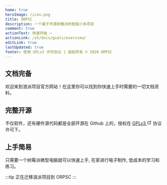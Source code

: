 ```yaml
---
home: true
heroImage: /icon.png
title: ORPSC
description: 一个基于开源树莓派的智能小车项目
comment: true
actionText: 快速开始 →
actionLink: /zh/docs/goals/overview/
editLink: true
lastUpdated: true
footer: 使用 GPLv3 许可协议 | 版权所有 © 2020 ORPSC
---
```


<div style="text-align: center">
  <Bit/>
</div>

<div class="features">
  <div class="feature">
    <h2>
      文档完备
    </h2>
    <p>
      欢迎来到浪派项目官方网站！在这里你可以找到你快速上手时需要的一切文档资料。
    </p>
  </div>
  <div class="feature">
    <h2>
      完整开源
    </h2>
    <p>
      不仅软件，还有硬件源代码都是全部开源在 Github 上的，授权在 
      <a href="https://www.gnu.org/licenses/gpl-3.0.html" target="_blank" rel="noopener noreferrer">
        GPLv3
      <svg xmlns="http://www.w3.org/2000/svg" aria-hidden="true" x="0px" y="0px" viewBox="0 0 100 100" width="15" height="15" class="icon outbound"><path fill="currentColor" d="M18.8,85.1h56l0,0c2.2,0,4-1.8,4-4v-32h-8v28h-48v-48h28v-8h-32l0,0c-2.2,0-4,1.8-4,4v56C14.8,83.3,16.6,85.1,18.8,85.1z"></path><polygon fill="currentColor" points="45.7,48.7 51.3,54.3 77.2,28.5 77.2,37.2 85.2,37.2 85.2,14.9 62.8,14.9 62.8,22.9 71.5,22.9"></polygon></svg></a> 
      协议许可下。
    </p>
  </div>
  <div class="feature">
    <h2>
      上手简易
    </h2>
    <p>
      只需要一个树莓派微型电脑就可以快速上手, 在家进行电子制作, 低成本的学习和练习。
    </p>
  </div>
</div>

:::tip
正在迁移浪派项目到 ORPSC
:::

<br/>
